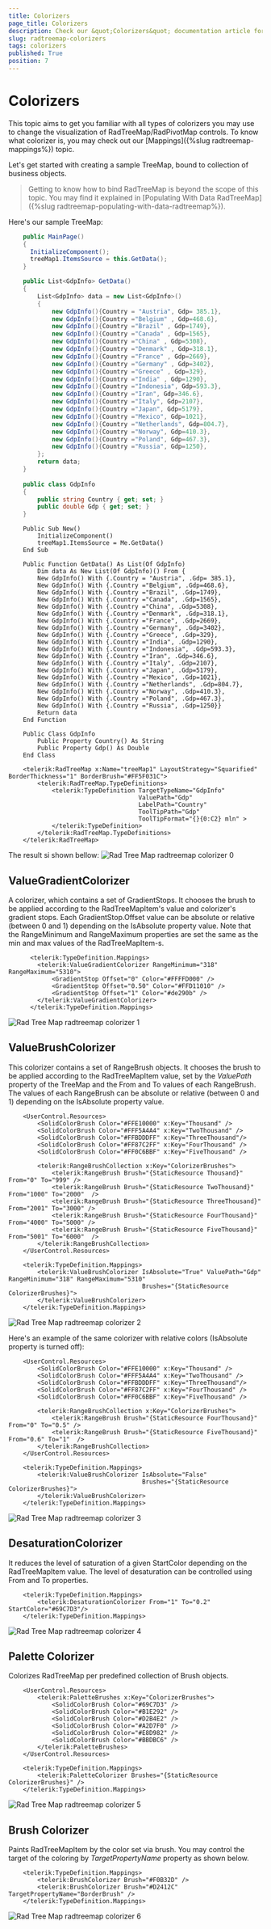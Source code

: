 ```yaml
---
title: Colorizers
page_title: Colorizers
description: Check our &quot;Colorizers&quot; documentation article for the RadTreeMap {{ site.framework_name }} control.
slug: radtreemap-colorizers
tags: colorizers
published: True
position: 7
---
```


# Colorizers

This topic aims to get you familiar with all types of colorizers you may use to change the visualization of RadTreeMap/RadPivotMap controls. To know what colorizer is, you may check out our [Mappings]({%slug radtreemap-mappings%}) topic.

Let's get started with creating a sample TreeMap, bound to collection of business objects.

> Getting to know how to bind RadTreeMap is beyond the scope of this topic. You may find it explained in [Populating With Data RadTreeMap]({%slug radtreemap-populating-with-data-radtreemap%}).

Here's our sample TreeMap:


```C#
	public MainPage()
	{
	  InitializeComponent();
	  treeMap1.ItemsSource = this.GetData();
	}

    public List<GdpInfo> GetData()
    {
        List<GdpInfo> data = new List<GdpInfo>()
        {
	  		new GdpInfo(){Country = "Austria", Gdp= 385.1},
	  		new GdpInfo(){Country ="Belgium" , Gdp=468.6},
	  		new GdpInfo(){Country ="Brazil" , Gdp=1749},
	  		new GdpInfo(){Country ="Canada" , Gdp=1565},
	  		new GdpInfo(){Country ="China" , Gdp=5308},
	  		new GdpInfo(){Country ="Denmark" , Gdp=318.1},
	  		new GdpInfo(){Country ="France" , Gdp=2669},
	  		new GdpInfo(){Country ="Germany" , Gdp=3402},
	  		new GdpInfo(){Country ="Greece" , Gdp=329},
	  		new GdpInfo(){Country ="India" , Gdp=1290},
	  		new GdpInfo(){Country ="Indonesia", Gdp=593.3},
	  		new GdpInfo(){Country ="Iran", Gdp=346.6},
	  		new GdpInfo(){Country ="Italy", Gdp=2107},
	  		new GdpInfo(){Country ="Japan", Gdp=5179},
	  		new GdpInfo(){Country ="Mexico", Gdp=1021},
	  		new GdpInfo(){Country ="Netherlands", Gdp=804.7},
	  		new GdpInfo(){Country ="Norway", Gdp=410.3},
	  		new GdpInfo(){Country ="Poland", Gdp=467.3},
	  		new GdpInfo(){Country ="Russia", Gdp=1250},
        };
        return data;
    }
	
	public class GdpInfo
	{
		public string Country { get; set; }
		public double Gdp { get; set; }
	}
```


```VB.NET
	Public Sub New()
		InitializeComponent()
		treeMap1.ItemsSource = Me.GetData()
	End Sub

	Public Function GetData() As List(Of GdpInfo)
		Dim data As New List(Of GdpInfo)() From {
		New GdpInfo() With {.Country = "Austria", .Gdp= 385.1},
		New GdpInfo() With {.Country ="Belgium", .Gdp=468.6},
		New GdpInfo() With {.Country ="Brazil", .Gdp=1749},
		New GdpInfo() With {.Country ="Canada", .Gdp=1565},
		New GdpInfo() With {.Country ="China", .Gdp=5308},
		New GdpInfo() With {.Country ="Denmark", .Gdp=318.1},
		New GdpInfo() With {.Country ="France", .Gdp=2669},
		New GdpInfo() With {.Country ="Germany", .Gdp=3402},
		New GdpInfo() With {.Country ="Greece", .Gdp=329},
		New GdpInfo() With {.Country ="India", .Gdp=1290},
		New GdpInfo() With {.Country ="Indonesia", .Gdp=593.3},
		New GdpInfo() With {.Country ="Iran", .Gdp=346.6},
		New GdpInfo() With {.Country ="Italy", .Gdp=2107},
		New GdpInfo() With {.Country ="Japan", .Gdp=5179},
		New GdpInfo() With {.Country ="Mexico", .Gdp=1021},
		New GdpInfo() With {.Country ="Netherlands", .Gdp=804.7},
		New GdpInfo() With {.Country ="Norway", .Gdp=410.3},
		New GdpInfo() With {.Country ="Poland", .Gdp=467.3},
		New GdpInfo() With {.Country ="Russia", .Gdp=1250}}
		Return data
	End Function

	Public Class GdpInfo
		Public Property Country() As String
		Public Property Gdp() As Double
	End Class
```


```XAML
	<telerik:RadTreeMap x:Name="treeMap1" LayoutStrategy="Squarified" BorderThickness="1" BorderBrush="#FF5F031C">
		<telerik:RadTreeMap.TypeDefinitions>
			<telerik:TypeDefinition TargetTypeName="GdpInfo" 
									ValuePath="Gdp" 
									LabelPath="Country" 
									ToolTipPath="Gdp" 
									ToolTipFormat="{}{0:C2} mln" >
			</telerik:TypeDefinition>
		</telerik:RadTreeMap.TypeDefinitions>
	</telerik:RadTreeMap>
```
	
The result si shown bellow:
![Rad Tree Map radtreemap colorizer 0](images/RadTreeMap_radtreemap_colorizer_0.PNG)
	
## ValueGradientColorizer

A colorizer, which contains a set of GradientStops. It chooses the brush to be applied according to the RadTreeMapItem's value and colorizer's gradient stops. Each GradientStop.Offset value can be absolute or relative (between 0 and 1) depending on the IsAbsolute property value. Note that the RangeMinimum and RangeMaximum properties are set the same as the min and max values of the RadTreeMapItem-s.



```XAML
	  <telerik:TypeDefinition.Mappings>
		<telerik:ValueGradientColorizer RangeMinimum="318" RangeMaximum="5310">
			<GradientStop Offset="0" Color="#FFFFD000" />
			<GradientStop Offset="0.50" Color="#FFD11010" />
			<GradientStop Offset="1" Color="#de290b" />
		</telerik:ValueGradientColorizer>
	  </telerik:TypeDefinition.Mappings>
```

![Rad Tree Map radtreemap colorizer 1](images/RadTreeMap_radtreemap_colorizer_1.PNG)

## ValueBrushColorizer

This colorizer contains a set of RangeBrush objects. It chooses the brush to be applied according to the RadTreeMapItem value, set by the *ValuePath* property of the TreeMap and the From and To values of each RangeBrush. The values of each RangeBrush can be absolute or relative (between 0 and 1) depending on the IsAbsolute property value.



```XAML
	<UserControl.Resources>
	    <SolidColorBrush Color="#FFE10000" x:Key="Thousand" />
	    <SolidColorBrush Color="#FFF5A4A4" x:Key="TwoThousand" />
	    <SolidColorBrush Color="#FFBDDDFF" x:Key="ThreeThousand"/>
	    <SolidColorBrush Color="#FF87C2FF" x:Key="FourThousand" />
	    <SolidColorBrush Color="#FF0C6BBF" x:Key="FiveThousand" />
	
	    <telerik:RangeBrushCollection x:Key="ColorizerBrushes">
	        <telerik:RangeBrush Brush="{StaticResource Thousand}" From="0" To="999" />
	        <telerik:RangeBrush Brush="{StaticResource TwoThousand}" From="1000" To="2000"  />
	        <telerik:RangeBrush Brush="{StaticResource ThreeThousand}" From="2001" To="3000" />
	        <telerik:RangeBrush Brush="{StaticResource FourThousand}" From="4000" To="5000" />
	        <telerik:RangeBrush Brush="{StaticResource FiveThousand}" From="5001" To="6000"  />
	    </telerik:RangeBrushCollection>
	</UserControl.Resources>
	
	<telerik:TypeDefinition.Mappings>
		<telerik:ValueBrushColorizer IsAbsolute="True" ValuePath="Gdp" RangeMinimum="318" RangeMaximum="5310"
									 Brushes="{StaticResource ColorizerBrushes}">
		</telerik:ValueBrushColorizer>
	</telerik:TypeDefinition.Mappings>
```

![Rad Tree Map radtreemap colorizer 2](images/RadTreeMap_radtreemap_colorizer_2.PNG)

Here's an example of the same colorizer with relative colors (IsAbsolute property is turned off):



```XAML
	<UserControl.Resources>
	    <SolidColorBrush Color="#FFE10000" x:Key="Thousand" />
	    <SolidColorBrush Color="#FFF5A4A4" x:Key="TwoThousand" />
	    <SolidColorBrush Color="#FFBDDDFF" x:Key="ThreeThousand"/>
	    <SolidColorBrush Color="#FF87C2FF" x:Key="FourThousand" />
	    <SolidColorBrush Color="#FF0C6BBF" x:Key="FiveThousand" />
	
	    <telerik:RangeBrushCollection x:Key="ColorizerBrushes">
	        <telerik:RangeBrush Brush="{StaticResource FourThousand}" From="0" To="0.5" />
	        <telerik:RangeBrush Brush="{StaticResource FiveThousand}" From="0.6" To="1"  />
	    </telerik:RangeBrushCollection>
	</UserControl.Resources>
	
	<telerik:TypeDefinition.Mappings>
	    <telerik:ValueBrushColorizer IsAbsolute="False" 
	                                 Brushes="{StaticResource ColorizerBrushes}">
	    </telerik:ValueBrushColorizer>
	</telerik:TypeDefinition.Mappings>
```

![Rad Tree Map radtreemap colorizer 3](images/RadTreeMap_radtreemap_colorizer_3.PNG)

## DesaturationColorizer

It reduces the level of saturation of a given StartColor depending on the RadTreeMapItem value. The level of desaturation can be controlled using From and To properties.



```XAML
	<telerik:TypeDefinition.Mappings>
	    <telerik:DesaturationColorizer From="1" To="0.2" StartColor="#69C7D3"/>
	</telerik:TypeDefinition.Mappings>
```

![Rad Tree Map radtreemap colorizer 4](images/RadTreeMap_radtreemap_colorizer_4.PNG)

## Palette Colorizer

Colorizes RadTreeMap per predefined collection of Brush objects. 



```XAML
	<UserControl.Resources>
		<telerik:PaletteBrushes x:Key="ColorizerBrushes">
			<SolidColorBrush Color="#69C7D3" />
			<SolidColorBrush Color="#B1E292" />
			<SolidColorBrush Color="#D2B4E2" />
			<SolidColorBrush Color="#A2D7F0" />
			<SolidColorBrush Color="#E8D982" />
			<SolidColorBrush Color="#BBDBC6" />
		</telerik:PaletteBrushes>
	</UserControl.Resources>
	
	<telerik:TypeDefinition.Mappings>
	    <telerik:PaletteColorizer Brushes="{StaticResource ColorizerBrushes}" />
	</telerik:TypeDefinition.Mappings>
```

![Rad Tree Map radtreemap colorizer 5](images/RadTreeMap_radtreemap_colorizer_5.PNG)

## Brush Colorizer

Paints RadTreeMapItem by the color set via brush. You may control the target of the coloring by *TargetPropertyName* property as shown below.



```XAML
	<telerik:TypeDefinition.Mappings>
	    <telerik:BrushColorizer Brush="#F0B32D" /> 
	    <telerik:BrushColorizer Brush="#D2412C" TargetPropertyName="BorderBrush" />
	</telerik:TypeDefinition.Mappings>
```

![Rad Tree Map radtreemap colorizer 6](images/RadTreeMap_radtreemap_colorizer_6.PNG)